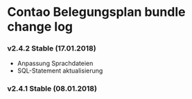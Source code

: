 # Contao Belegungsplan bundle change log

### v2.4.2 Stable (17.01.2018)
- Anpassung Sprachdateien
- SQL-Statement aktualisierung

### v2.4.1 Stable (08.01.2018)
